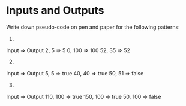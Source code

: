 # Inputs and Outputs

Write down pseudo-code on pen and paper for the following patterns:

1.
Input   =>	Output
2, 5	  =>  5
0, 100	=>  100
52, 35	=>  52

2.
Input	   =>   Output
5, 5     =>   true
40, 40   =>   true
50, 51   =>   false

3.
Input	     =>   Output
110, 100	 =>   true
150, 100	 =>   true
50, 100	   =>   false